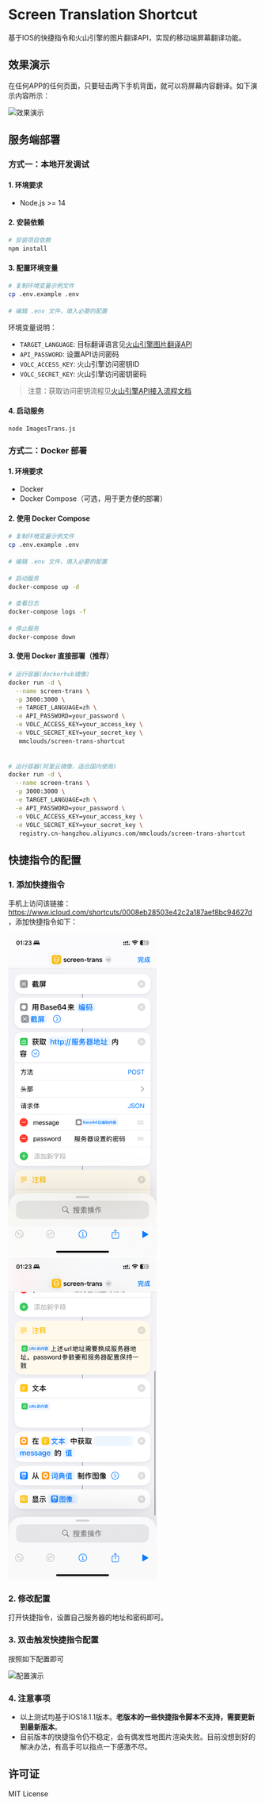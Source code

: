 # Screen Translation Shortcut

基于IOS的快捷指令和火山引擎的图片翻译API，实现的移动端屏幕翻译功能。

## 效果演示
在任何APP的任何页面，只要轻击两下手机背面，就可以将屏幕内容翻译。如下演示内容所示：

<img src="images/1.gif" width="300" alt="效果演示">


## 服务端部署

### 方式一：本地开发调试

#### 1. 环境要求
- Node.js >= 14

#### 2. 安装依赖
```bash
# 安装项目依赖
npm install
```

#### 3. 配置环境变量
```bash
# 复制环境变量示例文件
cp .env.example .env

# 编辑 .env 文件，填入必要的配置
```

环境变量说明：
- `TARGET_LANGUAGE`: 目标翻译语言见[火山引擎图片翻译API](https://www.volcengine.com/docs/4640/65105)
- `API_PASSWORD`: 设置API访问密码
- `VOLC_ACCESS_KEY`: 火山引擎访问密钥ID
- `VOLC_SECRET_KEY`: 火山引擎访问密钥密码

> 注意：获取访问密钥流程见[火山引擎API接入流程文档](https://www.volcengine.com/docs/4640/130872)

#### 4. 启动服务
```bash
node ImagesTrans.js
```

### 方式二：Docker 部署

#### 1. 环境要求
- Docker
- Docker Compose（可选，用于更方便的部署）

#### 2. 使用 Docker Compose

```bash
# 复制环境变量示例文件
cp .env.example .env

# 编辑 .env 文件，填入必要的配置

# 启动服务
docker-compose up -d

# 查看日志
docker-compose logs -f

# 停止服务
docker-compose down
```

#### 3. 使用 Docker 直接部署（推荐）

```bash
# 运行容器(dockerhub镜像)
docker run -d \
  --name screen-trans \
  -p 3000:3000 \
  -e TARGET_LANGUAGE=zh \
  -e API_PASSWORD=your_password \
  -e VOLC_ACCESS_KEY=your_access_key \
  -e VOLC_SECRET_KEY=your_secret_key \
   mmclouds/screen-trans-shortcut


# 运行容器(阿里云镜像，适合国内使用)
docker run -d \
  --name screen-trans \
  -p 3000:3000 \
  -e TARGET_LANGUAGE=zh \
  -e API_PASSWORD=your_password \
  -e VOLC_ACCESS_KEY=your_access_key \
  -e VOLC_SECRET_KEY=your_secret_key \
   registry.cn-hangzhou.aliyuncs.com/mmclouds/screen-trans-shortcut
```

## 快捷指令的配置
### 1. 添加快捷指令
手机上访问该链接：https://www.icloud.com/shortcuts/0008eb28503e42c2a187aef8bc94627d
，添加快捷指令如下：

<img src="images/2.png" width="300" alt="快捷指令配置1">
<img src="images/3.png" width="300" alt="快捷指令配置2">

### 2. 修改配置
打开快捷指令，设置自己服务器的地址和密码即可。
### 3. 双击触发快捷指令配置
按照如下配置即可

<img src="images/4.gif" width="300" alt="配置演示">

### 4. 注意事项
- 以上测试均基于IOS18.1.1版本。**老版本的一些快捷指令脚本不支持，需要更新到最新版本**。
- 目前版本的快捷指令仍不稳定，会有偶发性地图片渲染失败。目前没想到好的解决办法，有高手可以指点一下感激不尽。

## 许可证

MIT License